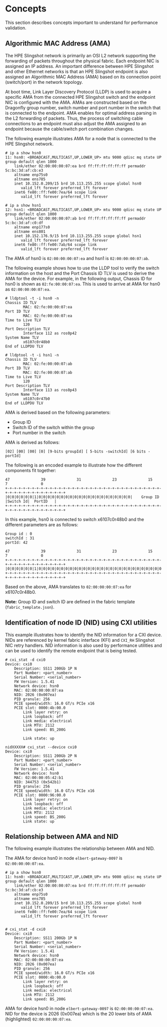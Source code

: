 # Concepts

This section describes concepts important to understand for performance validation.

## Algorithmic MAC Address (AMA)

The HPE Slingshot network is primarily an OSI L2 network supporting the forwarding of packets throughout the physical fabric.
Each endpoint NIC is assigned an IP address.
An important difference between HPE Slingshot and other Ethernet networks is that an HPE Slingshot endpoint is also assigned an Algorithmic MAC Address (AMA) based on its connection point (switch/port) in the network topology.

At boot time, Link Layer Discovery Protocol (LLDP) is used to acquire a specific AMA from the connected HPE Slingshot switch and the endpoint NIC is configured with the AMA.
AMAs are constructed based on the Dragonfly group number, switch number and port number in the switch that is connected to the endpoint.
AMA enables for optimal address parsing in the L2 forwarding of packets.
Thus, the process of switching cable connections to an endpoint must also adjust the AMA assigned to an endpoint because the cable/switch port combination changes.

The following example illustrates AMA for a node that is connected to the HPE Slingshot network.

```screen
# ip a show hsn0
11: hsn0: <BROADCAST,MULTICAST,UP,LOWER_UP> mtu 9000 qdisc mq state UP group default qlen 1000
    link/ether 02:00:00:00:07:ea brd ff:ff:ff:ff:ff:ff permaddr 5c:bc:3d:af:cb:e3
    altname enp75s0
    altname ens785
    inet 10.152.0.209/15 brd 10.113.255.255 scope global hsn0
       valid_lft forever preferred_lft forever
    inet6 fe80::ff:fe00:7ea/64 scope link
       valid_lft forever preferred_lft forever

# ip a show hsn1
12: hsn1: <BROADCAST,MULTICAST,UP,LOWER_UP> mtu 9000 qdisc mq state UP group default qlen 1000
    link/ether 02:00:00:00:07:ab brd ff:ff:ff:ff:ff:ff permaddr 5c:bc:3d:af:c0:df
    altname enp177s0
    altname ens801
    inet 10.152.176.9/15 brd 10.113.255.255 scope global hsn1
       valid_lft forever preferred_lft forever
    inet6 fe80::ff:fe00:7ab/64 scope link
       valid_lft forever preferred_lft forever
```

The AMA of hsn0 is `02:00:00:00:07:ea` and hsn1 is `02:00:00:00:07:ab`.

The following example shows how to use the LLDP tool to verify the switch information on the host and the Port Chassis ID TLV is used to derive the AMA for the device.
For example, in the following output, Chassis ID for hsn0 is shown as `02:fe:00:00:07:ea`.
This is used to arrive at AMA for hsn0 as `02:00:00:00:07:ea`.

```screen
# lldptool -t -i hsn0 -n
Chassis ID TLV
        MAC: 02:fe:00:00:07:ea
Port ID TLV
        MAC: 02:fe:00:00:07:ea
Time to Live TLV
        120
Port Description TLV
        Interface 112 as ros0p42
System Name TLV
        x6107c0r48b0
End of LLDPDU TLV

# lldptool -t -i hsn1 -n
Chassis ID TLV
        MAC: 02:fe:00:00:07:ab
Port ID TLV
        MAC: 02:fe:00:00:07:ab
Time to Live TLV
        120
Port Description TLV
        Interface 113 as ros0p43
System Name TLV
        x6107c0r47b0
End of LLDPDU TLV
```

AMA is derived based on the following parameters:

- Group ID
- Switch ID of the switch within the group
- Port number in the switch

AMA is derived as follows:

```screen
[02] [00] [00] [0] [9-bits groupId] [ 5-bits -switchId] [6 bits - portId]
```

The following is an encoded example to illustrate how the different components fit together:

```screen
47              39              31              23              15              7               0
+-+-+-+-+-+-+-+-+-+-+-+-+-+-+-+-+-+-+-+-+-+-+-+-+-+-+-+-+-+-+-+-+-+-+-+-+-+-+-+-+-+-+-+-+-+-+-+-+
|0|0|0|0|0|0|1|0|0|0|0|0|0|0|0|0|0|0|0|0|0|0|0|0|0|0|0|0|    Group ID     |Switch Id|  PortID   |
+-+-+-+-+-+-+-+-+-+-+-+-+-+-+-+-+-+-+-+-+-+-+-+-+-+-+-+-+-+-+-+-+-+-+-+-+-+-+-+-+-+-+-+-+-+-+-+-+
```

In this example, hsn0 is connected to switch x6107c0r48b0 and the different parameters are as follows:

```screen
Group id : 0
switchId : 31
portId: 42 
```

```screen
47              39              31              23              15              7               0
+-+-+-+-+-+-+-+-+-+-+-+-+-+-+-+-+-+-+-+-+-+-+-+-+-+-+-+-+-+-+-+-+-+-+-+-+-+-+-+-+-+-+-+-+-+-+-+-+
|0|0|0|0|0|0|1|0|0|0|0|0|0|0|0|0|0|0|0|0|0|0|0|0|0|0|0|0|0|0|0|0|0|0|0|0|0|1|1|1|1|1|1|0|1|0|1|0|
+-+-+-+-+-+-+-+-+-+-+-+-+-+-+-+-+-+-+-+-+-+-+-+-+-+-+-+-+-+-+-+-+-+-+-+-+-+-+-+-+-+-+-+-+-+-+-+-+
```

Based on the above, AMA translates to `02:00:00:00:07:ea` for x6107c0r48b0.

**Note:** Group ID and switch ID are defined in the fabric template (`fabric_template.json`).

## Identification of node ID (NID) using CXI utilities

This example illustrates how to identify the NID information for a CXI device.
NIDs are referenced by kernel fabric interface (KFI) and `CXI_RH` Slingshot NIC retry handlers.
NID information is also used by performance utilities and can be used to identify the remote endpoint that is being tested.

```screen
# cxi_stat -d cxi0 
Device: cxi0
    Description: SS11 200Gb 1P N
    Part Number: <part_number>
    Serial Number: <serial_number>
    FW Version: 1.5.41
    Network device: hsn0
    MAC: 02:00:00:00:07:ea
    NID: 2026 (0x007ea)
    PID granule: 256
    PCIE speed/width: 16.0 GT/s PCIe x16
    PCIE slot: 0000:4b:00.0
        Link layer retry: on
        Link loopback: off
        Link media: electrical
        Link MTU: 2112
        Link speed: BS_200G

        Link state: up

nidXXXXX# cxi_stat --device cxi0
Device: cxi0
    Description: SS11 200Gb 2P N
    Part Number: <part_number>
    Serial Number: <serial_number>
    FW Version: 1.5.41
    Network device: hsn0
    MAC: 02:00:00:05:42:b1
    NID: 344753 (0x542b1)
    PID granule: 256
    PCIE speed/width: 16.0 GT/s PCIe x16
    PCIE slot: 0000:96:00.0
        Link layer retry: on
        Link loopback: off
        Link media: electrical
        Link MTU: 2112
        Link speed: BS_200G
        Link state: up
```

## Relationship between AMA and NID

The following example illustrates the relationship between AMA and NID.

The AMA for device hsn0 in node `elbert-gateway-0097` is `02:00:00:00:07:ea`.

```screen
# ip a show hsn0
11: hsn0: <BROADCAST,MULTICAST,UP,LOWER_UP> mtu 9000 qdisc mq state UP group default qlen 1000
    link/ether 02:00:00:00:07:ea brd ff:ff:ff:ff:ff:ff permaddr 5c:bc:3d:af:cb:e3
    altname enp75s0
    altname ens785
    inet 10.152.0.209/15 brd 10.113.255.255 scope global hsn0
       valid_lft forever preferred_lft forever
    inet6 fe80::ff:fe00:7ea/64 scope link
       valid_lft forever preferred_lft forever


# cxi_stat -d cxi0 
Device: cxi0
    Description: SS11 200Gb 1P N
    Part Number: <part_number>
    Serial Number: <serial_number>
    FW Version: 1.5.41
    Network device: hsn0
    MAC: 02:00:00:00:07:ea
    NID: 2026 (0x007ea)
    PID granule: 256
    PCIE speed/width: 16.0 GT/s PCIe x16
    PCIE slot: 0000:4b:00.0
        Link layer retry: on
        Link loopback: off
        Link media: electrical
        Link MTU: 2112
        Link speed: BS_200G
```

AMA for device hsn0 in node `elbert-gateway-0097` is `02:00:00:00:07:ea`.
NID for the device is 2026 (0x007ea) which is the 20 lower bits of AMA (highlighted) `02:00:00:00:07:ea`.
